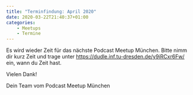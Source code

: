 ```yaml
---
title: "Terminfindung: April 2020"
date: 2020-03-22T21:40:37+01:00
categories:
    - Meetups
    - Termine
---
```

Es wird wieder Zeit für das nächste Podcast Meetup München. 
Bitte nimm dir kurz Zeit und trage unter
https://dudle.inf.tu-dresden.de/y9iRCxr6Fw/
ein, wann du Zeit hast. 

Vielen Dank!

Dein Team vom Podcast Meetup München
